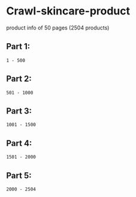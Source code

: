# Crawl-skincare-product

product info of 50 pages (2504 products)

## Part 1: 
    1 - 500
## Part 2:
    501 - 1000
## Part 3:
    1001 - 1500
## Part 4:
    1501 - 2000
## Part 5:
    2000 - 2504